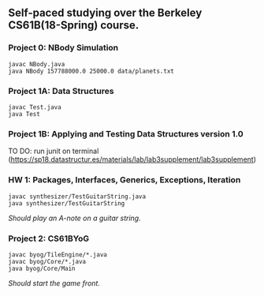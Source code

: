 ## Self-paced studying over the Berkeley CS61B(18-Spring) course.


### Project 0: NBody Simulation

```
javac NBody.java 
java NBody 157788000.0 25000.0 data/planets.txt
```

### Project 1A: Data Structures

```
javac Test.java
java Test
```

### Project 1B: Applying and Testing Data Structures version 1.0

TO DO: run junit on terminal (https://sp18.datastructur.es/materials/lab/lab3supplement/lab3supplement)


### HW 1: Packages, Interfaces, Generics, Exceptions, Iteration

```
javac synthesizer/TestGuitarString.java 
java synthesizer/TestGuitarString
```
*Should play an A-note on a guitar string.*

### Project 2: CS61BYoG

```
javac byog/TileEngine/*.java
javac byog/Core/*.java
java byog/Core/Main
```
*Should start the game front.*
